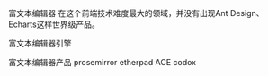 富文本编辑器
在这个前端技术难度最大的领域，并没有出现Ant Design、Echarts这样世界级产品。


富文本编辑器引擎



富文本编辑器产品
        prosemirror
        etherpad
ACE
codox


